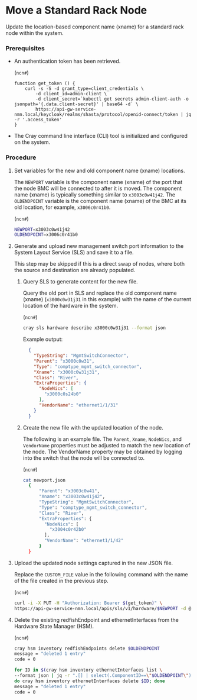 # Move a Standard Rack Node

Update the location-based component name (xname) for a standard rack node within the system.

### Prerequisites

-   An authentication token has been retrieved.

    (`ncn#`)
    ```screen
    function get_token () {
        curl -s -S -d grant_type=client_credentials \
            -d client_id=admin-client \
            -d client_secret=`kubectl get secrets admin-client-auth -o jsonpath='{.data.client-secret}' | base64 -d` \
            https://api-gw-service-nmn.local/keycloak/realms/shasta/protocol/openid-connect/token | jq -r '.access_token'
    }
    ```

-   The Cray command line interface \(CLI\) tool is initialized and configured on the system.

### Procedure

1.  Set variables for the new and old component name (xname) locations.

    The `NEWPORT` variable is the component name (xname) of the port that the node BMC will be connected to after it is moved. The component name (xname) is typically something similar to `x3003c0w41j42`. The `OLDENDPOINT` variable is the component name (xname) of the BMC at its old location, for example, `x3006c0r41b0`.

    (`ncn#`)
    ```bash
    NEWPORT=x3003c0w41j42
    OLDENDPOINT=x3006c0r41b0
    ```

2.  Generate and upload new management switch port information to the System Layout Service \(SLS\) and save it to a file.

    This step may be skipped if this is a direct swap of nodes, where both the source and destination are already populated.

    1.  Query SLS to generate content for the new file.

        Query the old port in SLS and replace the old component name (xname) \(`x3000c0w31j31` in this example\) with the name of the current location of the hardware in the system.

        (`ncn#`)
        ```bash
        cray sls hardware describe x3000c0w31j31 --format json
        ```

        Example output:

        ```json
          {
            "TypeString": "MgmtSwitchConnector",
            "Parent": "x3000c0w31",
            "Type": "comptype_mgmt_switch_connector",
            "Xname": "x3000c0w31j31",
            "Class": "River",
            "ExtraProperties": {
              "NodeNics": [
                "x3000c0s24b0"
              ],
              "VendorName": "ethernet1/1/31"
            }
          }
        ```

    2.  Create the new file with the updated location of the node.

        The following is an example file. The `Parent`, `Xname`, `NodeNics`, and `VendorName` properties must be adjusted to match the new location of the node. The VendorName property may be obtained by logging into the switch that the node will be connected to.

        (`ncn#`)
        ```bash
        cat newport.json
          {
              "Parent": "x3003c0w41",
              "Xname": "x3003c0w41j42",
              "TypeString": "MgmtSwitchConnector",
              "Type": "comptype_mgmt_switch_connector",
              "Class": "River",
              "ExtraProperties": {
                "NodeNics": [
                  "x3004c0r42b0"
                ],
                "VendorName": "ethernet1/1/42"
              }
          }
        ```

3.  Upload the updated node settings captured in the new JSON file.

    Replace the `CUSTOM_FILE` value in the following command with the name of the file created in the previous step.

    (`ncn#`)
    ```bash
    curl -i -X PUT -H "Authorization: Bearer $(get_token)" \
    https://api-gw-service-nmn.local/apis/sls/v1/hardware/$NEWPORT -d @CUSTOM_FILE
    ```

4.  Delete the existing redfishEndpoint and ethernetInterfaces from the Hardware State Manager \(HSM\).

    (`ncn#`)
    ```bash
    cray hsm inventory redfishEndpoints delete $OLDENDPOINT
    message = "deleted 1 entry"
    code = 0

    for ID in $(cray hsm inventory ethernetInterfaces list \
    --format json | jq -r ".[] | select(.ComponentID==\"$OLDENDPOINT\").ID"); \
    do cray hsm inventory ethernetInterfaces delete $ID; done
    message = "deleted 1 entry"
    code = 0
    ```

